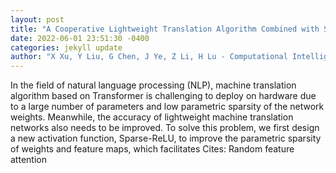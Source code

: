 ```yaml
--- 
layout: post 
title: "A Cooperative Lightweight Translation Algorithm Combined with Sparse-ReLU" 
date: 2022-06-01 23:51:30 -0400 
categories: jekyll update 
author: "X Xu, Y Liu, G Chen, J Ye, Z Li, H Lu - Computational Intelligence and Neuroscience, 2022" 
--- 
```

In the field of natural language processing (NLP), machine translation algorithm based on Transformer is challenging to deploy on hardware due to a large number of parameters and low parametric sparsity of the network weights. Meanwhile, the accuracy of lightweight machine translation networks also needs to be improved. To solve this problem, we first design a new activation function, Sparse-ReLU, to improve the parametric sparsity of weights and feature maps, which facilitates Cites: Random feature attention